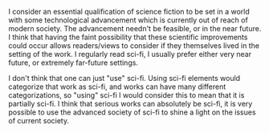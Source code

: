 I consider an essential qualification of science fiction to be set in a world with some technological advancement which is currently out of reach of modern society. The advancement needn't be feasible, or in the near future. I think that having the faint possibility that these scientific improvements could occur allows readers/views to consider if they themselves lived in the setting of the work. I regularly read sci-fi, I usually prefer either very near future, or extremely far-future settings.

I don't think that one can just "use" sci-fi. Using sci-fi elements would categorize that work as sci-fi, and works can have many different categorizations, so "using" sci-fi I would consider this to mean that it is partially sci-fi. I think that serious works can absolutely be sci-fi, it is very possible to use the advanced society of sci-fi to shine a light on the issues of current society.
